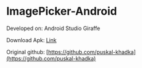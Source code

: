 # ImagePicker-Android

Developed on: Android Studio Giraffe

Download Apk: [Link](https://drive.google.com/file/d/1qxWc3okIbvHfWyyFEEL2ZUsMfL0YbEge/view?usp=sharing)

Original github: [https://github.com/puskal-khadka](https://github.com/puskal-khadka)
